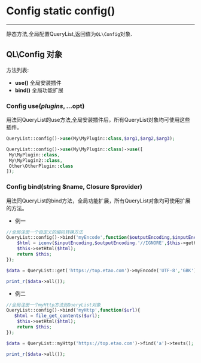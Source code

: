 # Config static config()

---

静态方法,全局配置QueryList,返回值为`QL\Config`对象.

## QL\Config 对象

方法列表:

- **use()** 全局安装插件
- **bind()** 全局功能扩展

### Config use($plugins,...$opt)

用法同QueryList的use方法,全局安装插件后，所有QueryList对象均可使用这些插件。

```php
QueryList::config()->use(My\MyPlugin::class,$arg1,$arg2,$arg3);

QueryList::config()->use(My\MyPlugin::class)->use([
 My\MyPlugin::class,
 My\MyPlugin2::class,
 Other\OtherPlugin::class
]);

```

### Config bind(string $name, Closure $provider)

用法同QueryList的bind方法，全局功能扩展，所有QueryList对象均可使用扩展的方法。

- 例一

```php
//全局注册一个自定义的编码转换方法
QueryList::config()->bind('myEncode',function($outputEncoding,$inputEncoding){
    $html = iconv($inputEncoding,$outputEncoding.'//IGNORE',$this->getHtml());
    $this->setHtml($html);
    return $this;
});

$data = QueryList::get('https://top.etao.com')->myEncode('UTF-8','GBK')->find('a')->texts();

print_r($data->all());
```

- 例二

```php
//全局注册一个myHttp方法到QueryList对象
QueryList::config()->bind('myHttp',function($url){
   $html = file_get_contents($url);
    $this->setHtml($html);
    return $this;
});

$data = QueryList::myHttp('https://top.etao.com')->find('a')->texts();

print_r($data->all());
```
